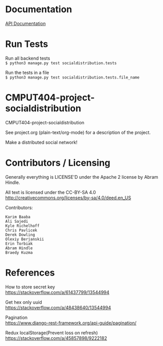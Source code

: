 # Documentation
[API Documentation](https://app.swaggerhub.com/apis-docs/lida9/SocialDistribution/1.0.0-oas3)

# Run Tests
Run all backend tests  
`$ python3 manage.py test socialdistribution.tests`

Run the tests in a file  
`$ python3 manage.py test socialdistribution.tests.file_name`

CMPUT404-project-socialdistribution
===================================

CMPUT404-project-socialdistribution

See project.org (plain-text/org-mode) for a description of the project.

Make a distributed social network!

Contributors / Licensing
========================

Generally everything is LICENSE'D under the Apache 2 license by Abram Hindle.

All text is licensed under the CC-BY-SA 4.0 http://creativecommons.org/licenses/by-sa/4.0/deed.en_US

Contributors:

    Karim Baaba
    Ali Sajedi
    Kyle Richelhoff
    Chris Pavlicek
    Derek Dowling
    Olexiy Berjanskii
    Erin Torbiak
    Abram Hindle
    Braedy Kuzma

# References

How to store secret key  
https://stackoverflow.com/a/61437799/13544994

Get hex only uuid  
https://stackoverflow.com/a/48438640/13544994

Pagination  
https://www.django-rest-framework.org/api-guide/pagination/

Redux localStorage(Prevent loss on refresh)  
https://stackoverflow.com/a/45857898/9222182
